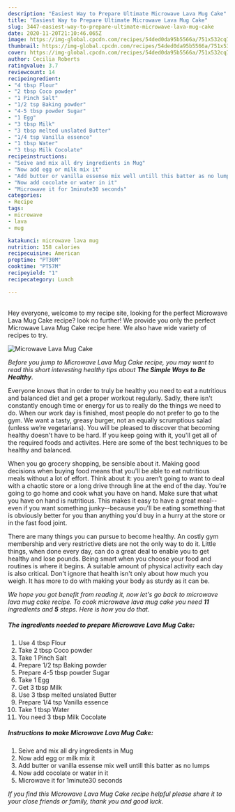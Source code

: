```yaml
---
description: "Easiest Way to Prepare Ultimate Microwave Lava Mug Cake"
title: "Easiest Way to Prepare Ultimate Microwave Lava Mug Cake"
slug: 3447-easiest-way-to-prepare-ultimate-microwave-lava-mug-cake
date: 2020-11-20T21:10:46.065Z
image: https://img-global.cpcdn.com/recipes/54ded0da95b5566a/751x532cq70/microwave-lava-mug-cake-recipe-main-photo.jpg
thumbnail: https://img-global.cpcdn.com/recipes/54ded0da95b5566a/751x532cq70/microwave-lava-mug-cake-recipe-main-photo.jpg
cover: https://img-global.cpcdn.com/recipes/54ded0da95b5566a/751x532cq70/microwave-lava-mug-cake-recipe-main-photo.jpg
author: Cecilia Roberts
ratingvalue: 3.7
reviewcount: 14
recipeingredient:
- "4 tbsp Flour"
- "2 tbsp Coco powder"
- "1 Pinch Salt"
- "1/2 tsp Baking powder"
- "4-5 tbsp powder Sugar"
- "1 Egg"
- "3 tbsp Milk"
- "3 tbsp melted unslated Butter"
- "1/4 tsp Vanilla essence"
- "1 tbsp Water"
- "3 tbsp Milk Cocolate"
recipeinstructions:
- "Seive and mix all dry ingredients in Mug"
- "Now add egg or milk mix it"
- "Add butter or vanilla essense mix well untill this batter as no lumps"
- "Now add cocolate or water in it"
- "Microwave it for 1minute30 seconds"
categories:
- Recipe
tags:
- microwave
- lava
- mug

katakunci: microwave lava mug 
nutrition: 158 calories
recipecuisine: American
preptime: "PT30M"
cooktime: "PT57M"
recipeyield: "1"
recipecategory: Lunch

---
```

<br>
Hey everyone, welcome to my recipe site, looking for the perfect Microwave Lava Mug Cake recipe? look no further! We provide you only the perfect Microwave Lava Mug Cake recipe here. We also have wide variety of recipes to try.
<br>


![Microwave Lava Mug Cake](https://img-global.cpcdn.com/recipes/54ded0da95b5566a/751x532cq70/microwave-lava-mug-cake-recipe-main-photo.jpg)

<i>Before you jump to Microwave Lava Mug Cake recipe, you may want to read this short interesting healthy tips about <strong>The Simple Ways to Be Healthy</strong>.</i>

Everyone knows that in order to truly be healthy you need to eat a nutritious and balanced diet and get a proper workout regularly. Sadly, there isn't constantly enough time or energy for us to really do the things we need to do. When our work day is finished, most people do not prefer to go to the gym. We want a tasty, greasy burger, not an equally scrumptious salad (unless we’re vegetarians). You will be pleased to discover that becoming healthy doesn't have to be hard. If you keep going with it, you'll get all of the required foods and activites. Here are some of the best techniques to be healthy and balanced.

When you go grocery shopping, be sensible about it. Making good decisions when buying food means that you'll be able to eat nutritious meals without a lot of effort. Think about it: you aren’t going to want to deal with a chaotic store or a long drive through line at the end of the day. You’re going to go home and cook what you have on hand. Make sure that what you have on hand is nutritious. This makes it easy to have a great meal--even if you want something junky--because you'll be eating something that is obviously better for you than anything you'd buy in a hurry at the store or in the fast food joint.

There are many things you can pursue to become healthy. An costly gym membership and very restrictive diets are not the only way to do it. Little things, when done every day, can do a great deal to enable you to get healthy and lose pounds. Being smart when you choose your food and routines is where it begins. A suitable amount of physical activity each day is also critical. Don't ignore that health isn't only about how much you weigh. It has more to do with making your body as sturdy as it can be. 


<i>We hope you got benefit from reading it, now let's go back to microwave lava mug cake recipe. To cook microwave lava mug cake you need <strong>11</strong> ingredients and <strong>5</strong> steps. Here is how you do that.
</i>

##### The ingredients needed to prepare Microwave Lava Mug Cake:

1. Use 4 tbsp Flour
1. Take 2 tbsp Coco powder
1. Take 1 Pinch Salt
1. Prepare 1/2 tsp Baking powder
1. Prepare 4-5 tbsp powder Sugar
1. Take 1 Egg
1. Get 3 tbsp Milk
1. Use 3 tbsp melted unslated Butter
1. Prepare 1/4 tsp Vanilla essence
1. Take 1 tbsp Water
1. You need 3 tbsp Milk Cocolate


##### Instructions to make Microwave Lava Mug Cake:

1. Seive and mix all dry ingredients in Mug
1. Now add egg or milk mix it
1. Add butter or vanilla essense mix well untill this batter as no lumps
1. Now add cocolate or water in it
1. Microwave it for 1minute30 seconds


<i>If you find this Microwave Lava Mug Cake recipe helpful please share it to your close friends or family, thank you and good luck.</i>
